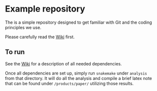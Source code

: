 # Example repository 

The is a simple repository designed to get familiar with Git and the coding principles we use.

Please carefully read the [Wiki](https://github.com/SimonFreyaldenhoven/example_template/wiki) first.


## To run

See the [Wiki](https://github.com/SimonFreyaldenhoven/example_template/wiki#prerequisities) for a description of all needed dependencies.

Once all dependencies are set up, simply run `snakemake` under `analysis` from that directory. It will do all the analysis and compile a brief latex note that can be found under `/products/paper/` utilizing those results. 
